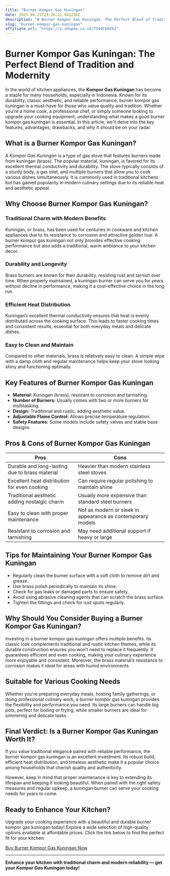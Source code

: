 ```yaml
---
title: "Burner Kompor Gas Kuningan"
date: 2025-06-21T23:28:21.941230Z
description: "# Burner Kompor Gas Kuningan: The Perfect Blend of Tradition and Modernity..."
slug: "burner-kompor-gas-kuningan"
affiliate_url: "https://s.shopee.co.id/7V44C68VX2"
---
```

# Burner Kompor Gas Kuningan: The Perfect Blend of Tradition and Modernity

In the world of kitchen appliances, the **Kompor Gas Kuningan** has become a staple for many households, especially in Indonesia. Known for its durability, classic aesthetic, and reliable performance, burner kompor gas kuningan is a must-have for those who value quality and tradition. Whether you're a home cook, a professional chef, or simply someone looking to upgrade your cooking equipment, understanding what makes a good burner kompor gas kuningan is essential. In this article, we'll delve into the key features, advantages, drawbacks, and why it should be on your radar.

## What is a Burner Kompor Gas Kuningan?

A *Kompor Gas Kuningan* is a type of gas stove that features burners made from kuningan (brass). The popular material, kuningan, is favored for its excellent thermal conductivity and durability. The stove typically consists of a sturdy body, a gas inlet, and multiple burners that allow you to cook various dishes simultaneously. It is commonly used in traditional kitchens but has gained popularity in modern culinary settings due to its reliable heat and aesthetic appeal.

## Why Choose Burner Kompor Gas Kuningan?

### Traditional Charm with Modern Benefits

Kuningan, or brass, has been used for centuries in cookware and kitchen appliances due to its resistance to corrosion and attractive golden hue. A burner kompor gas kuningan not only provides effective cooking performance but also adds a traditional, warm ambiance to your kitchen decor.

### Durability and Longevity

Brass burners are known for their durability, resisting rust and tarnish over time. When properly maintained, a kuningan burner can serve you for years without decline in performance, making it a cost-effective choice in the long run.

### Efficient Heat Distribution

Kuningan’s excellent thermal conductivity ensures that heat is evenly distributed across the cooking surface. This leads to faster cooking times and consistent results, essential for both everyday meals and delicate dishes.

### Easy to Clean and Maintain

Compared to other materials, brass is relatively easy to clean. A simple wipe with a damp cloth and regular maintenance helps keep your stove looking shiny and functioning optimally.

## Key Features of Burner Kompor Gas Kuningan

- **Material:** Kuningan (brass), resistant to corrosion and tarnishing.
- **Number of Burners:** Usually comes with two or more burners for multitasking.
- **Design:** Traditional and rustic, adding aesthetic value.
- **Adjustable Flame Control:** Allows precise temperature regulation.
- **Safety Features:** Some models include safety valves and stable base designs.

## Pros & Cons of Burner Kompor Gas Kuningan

| **Pros** | **Cons** |
|------------|------------|
| Durable and long-lasting due to brass material | Heavier than modern stainless steel stoves |
| Excellent heat distribution for even cooking | Can require regular polishing to maintain shine |
| Traditional aesthetic adding nostalgic charm | Usually more expensive than standard steel burners |
| Easy to clean with proper maintenance | Not as modern or sleek in appearance as contemporary models |
| Resistant to corrosion and tarnishing | May need additional support if heavy or large |

## Tips for Maintaining Your Burner Kompor Gas Kuningan

- Regularly clean the burner surface with a soft cloth to remove dirt and grease.
- Use brass polish periodically to maintain its shine.
- Check for gas leaks or damaged parts to ensure safety.
- Avoid using abrasive cleaning agents that can scratch the brass surface.
- Tighten the fittings and check for rust spots regularly.

## Why Should You Consider Buying a Burner Kompor Gas Kuningan?

Investing in a burner kompor gas kuningan offers multiple benefits. Its classic look complements traditional and rustic kitchen themes, while its durable construction ensures you won’t need to replace it frequently. It guarantees efficient and even cooking, making your culinary experience more enjoyable and consistent. Moreover, the brass material’s resistance to corrosion makes it ideal for areas with humid environments.

## Suitable for Various Cooking Needs

Whether you're preparing everyday meals, hosting family gatherings, or doing professional culinary work, a burner kompor gas kuningan provides the flexibility and performance you need. Its large burners can handle big pots, perfect for boiling or frying, while smaller burners are ideal for simmering and delicate tasks.

## Final Verdict: Is a Burner Kompor Gas Kuningan Worth It?

If you value traditional elegance paired with reliable performance, the burner kompor gas kuningan is an excellent investment. Its robust build, efficient heat distribution, and timeless aesthetic make it a popular choice among households that cherish quality and authenticity.

However, keep in mind that proper maintenance is key to extending its lifespan and keeping it looking beautiful. When paired with the right safety measures and regular upkeep, a kuningan burner can serve your cooking needs for years to come.

## Ready to Enhance Your Kitchen?

Upgrade your cooking experience with a beautiful and durable burner kompor gas kuningan today! Explore a wide selection of high-quality options available at affordable prices. Click the link below to find the perfect fit for your kitchen:

[Buy Burner Kompor Gas Kuningan Now](https://s.shopee.co.id/7V44C68VX2)

---

**Enhance your kitchen with traditional charm and modern reliability — get your *Kompor Gas Kuningan* today!**